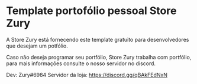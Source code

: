 # Template portofólio pessoal Store Zury

A Store Zury está fornecendo este template gratuito para desenvolvedores que desejam um potfólio.

Caso não deseja programar seu portfólio, Store Zury trabalha com portfólio, para mais informações consulte o nosso servidor no discord.

Dev: Zury#6984
Servidor da loja: https://discord.gg/qBAkFEdNxN
